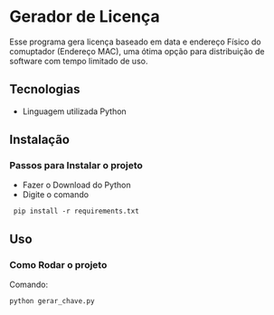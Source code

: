 # Gerador de Licença 
Esse programa gera licença baseado em data e endereço Físico do comuptador (Endereço MAC), uma ótima opção para distribuição de software com tempo limitado de uso.

## Tecnologias 

* Linguagem utilizada Python

## Instalação

### Passos para Instalar o projeto

* Fazer o Download do Python
* Digite o comando
```
 pip install -r requirements.txt
```

## Uso

### Como Rodar o projeto
Comando:
```
python gerar_chave.py
```